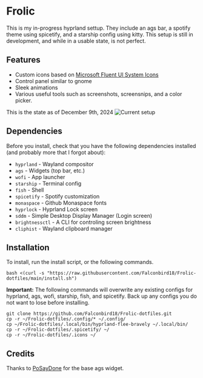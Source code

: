 # Frolic 
This is my in-progress hyprland settup. They include an ags bar, a spotify theme using spicetify, and a starship config using kitty. This setup is still in development, and while in a usable state, is not perfect.
## Features
- Custom icons based on [Microsoft Fluent UI System Icons](https://github.com/microsoft/fluentui-system-icons)
- Control panel similar to gnome
- Sleek animations
- Various useful tools such as screenshots, screensnips, and a color picker.

This is the state as of December 9th, 2024
  ![Current setup](https://github.com/user-attachments/assets/a0af4e89-e018-42b2-90ee-df8c8e606b5d)

  
## Dependencies
Before you install, check that you have the following dependencies installed (and probably more that I forgot about):
- `hyprland` - Wayland compositor
- `ags` - Widgets (top bar, etc.)
- `wofi` - App launcher
- `starship` - Terminal config
- `fish` - Shell
- `spicetify` - Spotify customization
- `monaspace` - Github Monaspace fonts
- `hyprlock` - Hyprland Lock screen
- `sddm` - Simple Desktop Display Manager (Login screen)
- `brightnessctl` - A CLI for controling screen brightness
- `cliphist` - Wayland clipboard manager
## Installation

To install, run the install script, or the following commands.
```
bash <(curl -s "https://raw.githubusercontent.com/Falconbird18/Frolic-dotfiles/main/install.sh")
```

**Important:** The following commands will overwrite any existing configs for hyprland, ags, wofi, starship, fish, and spicetify. Back up any configs you do not want to lose before installing.
```
git clone https://github.com/Falconbird18/Frolic-dotfiles.git
cp -r ~/Frolic-dotfiles/.config/* ~/.config/
cp ~/Frolic-dotfiles/.local/bin/hyprland-flee-bravely ~/.local/bin/
cp -r ~/Frolic-dotfiles/.spicetify/ ~/
cp -r ~/Frolic-dotfiles/.icons ~/
```

## Credits
Thanks to [PoSayDone](https://github.com/PoSayDone) for the base ags widget. 
